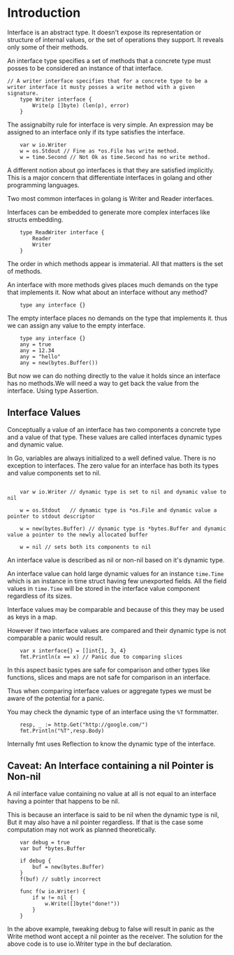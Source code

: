 # Introduction

Interface is an abstract type. It doesn't expose its representation or structure of internal values, or the set of operations they support. It reveals only some of their methods.

An interface type specifies a set of methods that a concrete type must posses to be considered an instance of that interface.

``` golang
// A writer interface specifies that for a concrete type to be a writer interface it musty posses a write method with a given signature.
    type Writer interface {
        Write(p []byte) (len(p), error)
    }
```

The assignabilty rule for interface is very simple. An expression may be assigned to an interface only if its type satisfies the interface.

``` golang
    var w io.Writer
    w = os.Stdout // Fine as *os.File has write method.
    w = time.Second // Not Ok as time.Second has no write method.
```

A different notion about go interfaces is that they are satisfied implicitly.
This is a major concern that differentiate interfaces in golang and other programming languages.

Two most common interfaces in golang is Writer and Reader interfaces.

Interfaces can be embedded to generate more complex interfaces like structs embedding.

```golang
    type ReadWriter interface {
        Reader
        Writer
    }
```

The order in which methods appear is immaterial. All that matters is the set of methods.

An interface with more methods gives places much demands on the type that implements it.
Now what about an interface without any method?

```golang
    type any interface {}

```

The empty interface places no demands on the type that implements it. thus we can assign any value to the empty interface.

``` golang
    type any interface {}
    any = true
    any = 12.34
    any = "hello"
    any = new(bytes.Buffer())
```

But now we can do nothing directly to the value it holds since an interface has no methods.We will need a way to get back the value from the interface. Using type Assertion.

## Interface Values

Conceptually a value of an interface has two components a concrete type and a value of that type. These  values are called interfaces dynamic types and dynamic value.

In Go, variables are always initialized to a well defined value. There is no exception to interfaces.
The zero value for an interface has both its types and value components set to nil.

``` golang

    var w io.Writer // dynamic type is set to nil and dynamic value to nil
    
    w = os.Stdout   // dynamic type is *os.File and dynamic value a pointer to stdout descriptor
    
    w = new(bytes.Buffer) // dynamic type is *bytes.Buffer and dynamic value a pointer to the newly allocated buffer
    
    w = nil // sets both its components to nil

```

An interface value is described as nil or non-nil based on it's dynamic type.

An interface value can hold large dynamic values for an instance `time.Time` which is an instance in time struct having few unexported fields. All the field values in `time.Time` will be stored in the interface value component regardless of its sizes.

Interface values may be comparable and because of this they may be used as keys in a map.

However if two interface values are compared and their dynamic type is not comparable a panic would result.

``` golang
    var x interface{} = []int{1, 3, 4}
    fmt.Println(x == x) // Panic due to comparing slices
```

In this aspect basic types are safe for comparison and other types like functions, slices and maps are not safe for comparison in an interface.

Thus when comparing interface values or aggregate types we must be aware of the potential for a panic.

You may check the dynamic type of an interface using the `%T` formmatter.

``` golang
    resp, _ := http.Get("http://google.com/")
    fmt.Println("%T",resp.Body)
```

Internally fmt uses Reflection to know the dynamic type of the interface.

## Caveat: An Interface containing a nil Pointer is Non-nil

A nil interface value containing no value at all is not equal to an interface having a pointer that happens to be nil.

This is because an interface is said to  be nil when the dynamic type is nil, But it may also have a nil pointer regardless. If that is the case some computation may not work as planned theoretically.

``` golang
    var debug = true
    var buf *bytes.Buffer

    if debug {
        buf = new(bytes.Buffer)
    }
    f(buf) // subtly incorrect

    func f(w io.Writer) {
        if w != nil {
            w.Write([]byte("done!"))
        }
    }

```

In the above example, tweaking debug to false will result in panic as the Write method wont accept a nil pointer as the receiver.
The solution for the above code is to use io.Writer type in the buf declaration.
